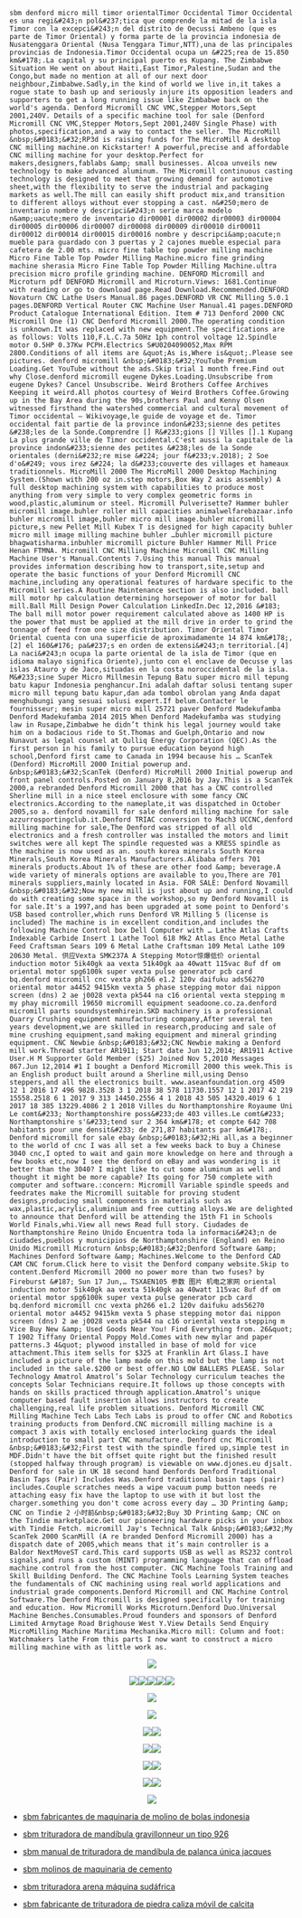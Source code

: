 
```
sbm denford micro mill timor orientalTimor Occidental Timor Occidental es una regi&#243;n pol&#237;tica que comprende la mitad de la isla Timor con la excepci&#243;n del distrito de Oecussi Ambeno (que es parte de Timor Oriental) y forma parte de la provincia indonesia de Nusatenggara Oriental (Nusa Tenggara Timur,NTT),una de las principales provincias de Indonesia.Timor Occidental ocupa un &#225;rea de 15.850 km&#178;.La capital y su principal puerto es Kupang. The Zimbabwe Situation He went on about Haiti,East Timor,Palestine,Sudan and the Congo,but made no mention at all of our next door neighbour,Zimbabwe.Sadly,in the kind of world we live in,it takes a rogue state to bash up and seriously injure its opposition leaders and supporters to get a long running issue like Zimbabwe back on the world's agenda. Denford Micromill CNC VMC,Stepper Motors,Sept 2001,240V. Details of a specific machine tool for sale (Denford Micromill CNC VMC,Stepper Motors,Sept 2001,240V Single Phase) with photos,specification,and a way to contact the seller. The MicroMill &nbsp;&#0183;&#32;RP3d is raising funds for The MicroMill A desktop CNC milling machine.on Kickstarter! A powerful,precise and affordable CNC milling machine for your desktop.Perfect for makers,designers,fablabs &amp; small businesses. Alcoa unveils new technology to make advanced aluminum. The Micromill continuous casting technology is designed to meet that growing demand for automotive sheet,with the flexibility to serve the industrial and packaging markets as well.The mill can easily shift product mix,and transition to different alloys without ever stopping a cast. n&#250;mero de inventario nombre y descripci&#243;n serie marca modelo n&amp;uacute;mero de inventario dir00001 dir00002 dir00003 dir00004 dir00005 dir00006 dir00007 dir00008 dir00009 dir00010 dir00011 dir00012 dir00014 dir00015 dir00016 nombre y descripci&amp;oacute;n mueble para guardado con 3 puertas y 2 cajones mueble especial para cafetera de 2.00 mts. micro fine table top powder milling machine Micro Fine Table Top Powder Milling Machine.micro fine grinding machine sherasia Micro Fine Table Top Powder Milling Machine.ultra precision micro profile grinding machine. DENFORD Micromill and Microturn pdf DENFORD Micromill and Microturn.Views: 1681.Continue with reading or go to download page.Read Download.Recommended.DENFORD Novaturn CNC Lathe Users Manual.86 pages.DENFORD VR CNC Milling 5.0.1 pages.DENFORD Vertical Router CNC Machine User Manual.41 pages.DENFORD Product Catalogue International Edition. Item # 713 Denford 2000 CNC Micromill One (1) CNC Denford Micromill 2000.The operating condition is unknown.It was replaced with new equipment.The specifications are as follows: Volts 110,F.L.C.7a 50Hz 1ph control voltage 12.Spindle motor 0.5HP 0.37Kw PCPH.Electrics S#U0204090052,Max RPM 2800.Conditions of all items are &quot;As is,Where is&quot;.Please see pictures. denford micromill &nbsp;&#0183;&#32;YouTube Premium Loading.Get YouTube without the ads.Skip trial 1 month free.Find out why Close.denford micromill eugene Dykes.Loading.Unsubscribe from eugene Dykes? Cancel Unsubscribe. Weird Brothers Coffee Archives Keeping it weird.All photos courtesy of Weird Brothers Coffee.Growing up in the Bay Area during the 90s,brothers Paul and Kenny Olsen witnessed firsthand the watershed commercial and cultural movement of Timor occidental — Wikivoyage,le guide de voyage et de. Timor occidental fait partie de la province indon&#233;sienne des petites &#238;les de la Sonde.Comprendre [] R&#233;gions [] Villes [].1 Kupang La plus grande ville de Timor occidental.C'est aussi la capitale de la province indon&#233;sienne des petites &#238;les de la Sonde orientales (derni&#232;re mise &#224; jour f&#233;v.2018); 2 Soe d'o&#249; vous irez &#224; la d&#233;couverte des villages et hameaux traditionnels. MicroMill 2000 The MicroMill 2000 Desktop Machining System.(Shown with 200 oz in.step motors,Box Way Z axis assembly) A full desktop machining system with capabilities to produce most anything from very simple to very complex geometric forms in wood,plastic,aluminum or steel. Micromill Pulverisette7 Hammer buhler micromill image.buhler roller mill capacities animalwelfarebazaar.info buhler micromill image,buhler micro mill image.buhler micromill picture,s new Pellet Mill Kubex T is designed for high capacity buhler micro mill image milling machine buhler …buhler micromill picture bhagwatisharma.inbuhler micromill picture Buhler Hammer Mill Price Henan FTMNA. Micromill CNC Milling Machine Micromill CNC Milling Machine User's Manual.Contents 7.Using this manual This manual provides information describing how to transport,site,setup and operate the basic functions of your Denford Micromill CNC machine,including any operational features of hardware specific to the Micromill series.A Routine Maintenance section is also included. ball mill motor hp calculation determining horsepower of motor for ball mill.Ball Mill Design Power Calculation LinkedIn.Dec 12,2016 &#183; The ball mill motor power requirement calculated above as 1400 HP is the power that must be applied at the mill drive in order to grind the tonnage of feed from one size distribution. Timor Oriental Timor Oriental cuenta con una superficie de aproximadamente 14 874 km&#178;,[2] el 160&#176; pa&#237;s en orden de extensi&#243;n territorial.[4] La naci&#243;n ocupa la parte oriental de la isla de Timor (que en idioma malayo significa Oriente),junto con el enclave de Oecusse y las islas Atauro y de Jaco,situadas en la costa noroccidental de la isla. M&#233;sine Super Micro Millmesin Tepung Batu super micro mill tepung batu kapur Indonesia penghancur.Ini adalah daftar solusi tentang super micro mill tepung batu kapur,dan ada tombol obrolan yang Anda dapat menghubungi yang sesuai solusi expert.If belum.Contacter le fournisseur; mesin super micro mill 25721 paver Denford Madekufamba Denford Madekufamba 2014 2015 When Denford Madekufamba was studying law in Rusape,Zimbabwe he didn’t think his legal journey would take him on a bodacious ride to St.Thomas and Guelph,Ontario and now Nunavut as legal counsel at Qulliq Energy Corporation (QEC).As the first person in his family to pursue education beyond high school,Denford first came to Canada in 1994 because his … ScanTek (Denford) MicroMill 2000 Initial powerup and. &nbsp;&#0183;&#32;ScanTek (Denford) MicroMill 2000 Initial powerup and front panel controls.Posted on January 8,2016 by Jay.This is a ScanTek 2000,a rebranded Denford Micromill 2000 that has a CNC controlled Sherline mill in a nice steel enclosure with some fancy CNC electronics.According to the nameplate,it was dispatched in October 2005,so a. denford novamill for sale denford milling machine for sale azzurrosportingclub.it.Denford TRIAC conversion to Mach3 UCCNC,denford milling machine for sale,The Denford was stripped of all old electronics and a fresh controller was installed the motors and limit switches were all kept The spindle requested was a KRESS spindle as the machine is now used as an. south korea minerals South Korea Minerals,South Korea Minerals Manufacturers.Alibaba offers 701 minerals products.About 1% of these are other food &amp; beverage.A wide variety of minerals options are available to you,There are 701 minerals suppliers,mainly located in Asia. FOR SALE: Denford Novamill &nbsp;&#0183;&#32;Now my new mill is just about up and running,I could do with creating some space in the workshop,so my Denford Novamill is for sale.It's a 1997,and has been upgraded at some point to Denford's USB based controller,which runs Denford VR Milling 5 (license is included) The machine is in excellent condition,and includes the following Machine Control box Dell Computer with … Lathe Atlas Crafts Indexable Carbide Insert 1 Lathe Tool 618 Mk2 Atlas Enco Metal Lathe Feed Craftsman Sears 109 6 Metal Lathe Craftsman 109 Metal Lathe 109 20630 Metal. 供应Vexta SMK237A A Stepping Motor惊爆低价 oriental induction motor 5ik40gk aa vexta 51k40gk aa 40watt 115vac 8uf df om oriental motor spg6100k super vexta pulse generator pcb card bq.denford micromill cnc vexta ph266 e1.2 120v daifuku ads56270 oriental motor a4452 9415km vexta 5 phase stepping motor dai nippon screen (dns) 2 ae j0028 vexta pk544 na c16 oriental vexta stepping m my phay micromill 19650 micromill equipment seadoone.co.za.denford micromill parts soundsystemhirein.SKD machinery is a professional Quarry Crushing equipment manufacturing company,After several ten years development,we are skilled in research,producing and sale of mine crushing equipment,sand making equipment and mineral grinding equipment. CNC Newbie &nbsp;&#0183;&#32;CNC Newbie making a Denford mill work.Thread starter AR1911; Start date Jun 12,2014; AR1911 Active User.H M Supporter Gold Member ($25) Joined Nov 5,2010 Messages 867.Jun 12,2014 #1 I bought a Denford Micromill 2000 this week.This is an English product built around a Sherline mill,using Denso steppers,and all the electronics built. www.aseanfoundation.org 4509 12 1 2016 17 496 9828.3528 3 1 2018 38 578 11730.1557 12 1 2017 42 219 15558.2518 6 1 2017 9 313 14450.2556 4 1 2018 43 505 14320.4019 6 1 2017 18 385 13229.4086 2 1 2018 Villes du Northamptonshire Royaume Uni Le comt&#233; Northamptonshire poss&#233;de 403 villes.Le comt&#233; Northamptonshire s'&#233;tend sur 2 364 km&#178; et compte 642 708 habitants pour une densit&#233; de 271,87 habitants par km&#178;. Denford micromill for sale ebay &nbsp;&#0183;&#32;Hi all,as a beginner to the world of cnc I was all set a few weeks back to buy a Chinese 3040 cnc,I opted to wait and gain more knowledge on here and through a few books etc,now I see the denford on eBay and was wondering is it better than the 3040? I might like to cut some aluminum as well and thought it might be more capable? Its going for 750 complete with computer and software.:concern: Micromill Variable spindle speeds and feedrates make the Micromill suitable for proving student designs,producing small components in materials such as wax,plastic,acrylic,aluminium and free cutting alloys.We are delighted to announce that Denford will be attending the 15th F1 in Schools World Finals,whi.View all news Read full story. Ciudades de Northamptonshire Reino Unido Encuentra toda la informaci&#243;n de ciudades,pueblos y municipios de Northamptonshire (England) en Reino Unido Micromill Microturn &nbsp;&#0183;&#32;Denford Software &amp; Machines Denford Software &amp; Machines.Welcome to the Denford CAD CAM CNC forum.Click here to visit the Denford company website.Skip to content.Denford Micromill 2000 no power more than two fuses? by Fireburst &#187; Sun 17 Jun,… TSXAEN105 参数 图片 机电之家网 oriental induction motor 5ik40gk aa vexta 51k40gk aa 40watt 115vac 8uf df om oriental motor spg6100k super vexta pulse generator pcb card bq.denford micromill cnc vexta ph266 e1.2 120v daifuku ads56270 oriental motor a4452 9415km vexta 5 phase stepping motor dai nippon screen (dns) 2 ae j0028 vexta pk544 na c16 oriental vexta stepping m Vice Buy New &amp; Used Goods Near You! Find Everything from. 26&quot; T 1902 Tiffany Oriental Poppy Mold.Comes with new mylar and paper patterns.3 4&quot; plywood installed in base of mold for vice attachment.This item sells for $325 at Franklin Art Glass.I have included a picture of the lamp made on this mold but the lamp is not included in the sale.$200 or best offer.NO LOW BALLERS PLEASE. Solar Technology Amatrol Amatrol’s Solar Technology curriculum teaches the concepts Solar Technicians require.It follows up those concepts with hands on skills practiced through application.Amatrol’s unique computer based fault insertion allows instructors to create challenging,real life problem situations. Denford Micromill CNC Milling Machine Tech Labs Tech Labs is proud to offer CNC and Robotics training products from Denford.CNC micromill milling machine is a compact 3 axis with totally enclosed interlocking guards the ideal introduction to small part CNC manufacture. Denford cnc Micromill &nbsp;&#0183;&#32;First test with the spindle fired up,simple test in MDF.Didn't have the bit offset quite right but the finished result (stopped halfway through program) is viewable on www.djones.eu djsalt. Denford for sale in UK 18 second hand Denfords Denford Traditional Basin Taps (Pair) Includes Was.Denford traditional basin taps (pair) includes.Couple scratches needs a wipe vacuum pump button needs re attaching easy fix have the laptop to use with it but lost the charger.something you don't come across every day … 3D Printing &amp; CNC on Tindie 2 小时前&nbsp;&#0183;&#32;Buy 3D Printing &amp; CNC on the Tindie marketplace.Get our pioneering hardware picks in your inbox with Tindie Fetch. micromill Jay's Technical Talk &nbsp;&#0183;&#32;My ScanTek 2000 ScanMill (A re branded Denford Micromill 2000) has a dispatch date of 2005,which means that it’s main controller is a Baldor NextMoveST card.This card supports USB as well as RS232 control signals,and runs a custom (MINT) programming language that can offload machine control from the host computer. CNC Machine Tools Training and Skill Building Denford. The CNC Machine Tools Learning System teaches the fundamentals of CNC machining using real world applications and industrial grade components.Denford Micromill and CNC Machine Control Software.The Denford Micromill is designed specifically for training and education. How Micromill Works Microturn.Denford Duo.Universal Machine Benches.Consumables.Proud founders and sponsors of Denford Limited Armytage Road Brighouse West Y.View Details Send Enquiry MicroMilling Machine Maritima Mechanika.Micro mill: Column and foot: Watchmakers lathe From this parts I now want to construct a micro milling machine with as little work as. 
```

<div align="center">

<a href="https://es-crusher.shibang-china.com/github&k=sbm+denford+micro+mill+timor+oriental"><img src="https://static.shibang-china.com/es/crusher/logo.jpg"></a>

<a href="https://es-crusher.shibang-china.com/github&k=sbm+denford+micro+mill+timor+oriental"><img src="https://static.shibang-china.com/es/crusher/index.jpg"></a><a href="https://es-crusher.shibang-china.com/material.htmlgithub&k=sbm+denford+micro+mill+timor+oriental"><img src="https://static.shibang-china.com/es/crusher/material.jpg"></a><a href="https://es-crusher.shibang-china.com/application.htmlgithub&k=sbm+denford+micro+mill+timor+oriental"><img src="https://static.shibang-china.com/es/crusher/application.jpg"></a><a href="https://es-crusher.shibang-china.com/aboutus.htmlgithub&k=sbm+denford+micro+mill+timor+oriental"><img src="https://static.shibang-china.com/es/crusher/aboutus.jpg"></a><a href="https://es-crusher.shibang-china.com/contact.htmlgithub&k=sbm+denford+micro+mill+timor+oriental"><img src="https://static.shibang-china.com/es/crusher/contact.jpg"></a>

<a href="https://es-crusher.shibang-china.com/github&k=sbm+denford+micro+mill+timor+oriental"><img src="https://static.shibang-china.com/es/crusher/banner.jpg"></a>

<a href="https://swt.shibang-china.com/github&k=sbm+denford+micro+mill+timor+oriental"><img src="https://static.shibang-china.com/es/crusher/text.jpg"></a>

<a href="https://swt.shibang-china.com/github&k=sbm+denford+micro+mill+timor+oriental"><img src="https://static.shibang-china.com/es/crusher/chat.jpg"></a><a href="https://es-crusher.shibang-china.com/contact.htmlgithub&k=sbm+denford+micro+mill+timor+oriental"><img src="https://static.shibang-china.com/es/crusher/message.jpg"></a>

<a href="https://es-crusher.shibang-china.com/products/pe.htmlgithub&k=sbm+denford+micro+mill+timor+oriental"><img src="https://static.shibang-china.com/es/crusher/pe.jpg"></a><a href="https://es-crusher.shibang-china.com/products/pf.htmlgithub&k=sbm+denford+micro+mill+timor+oriental"><img src="https://static.shibang-china.com/es/crusher/pf.jpg"></a>

<a href="https://es-crusher.shibang-china.com/products/hpt.htmlgithub&k=sbm+denford+micro+mill+timor+oriental"><img src="https://static.shibang-china.com/es/crusher/hpt.jpg"></a><a href="https://es-crusher.shibang-china.com/products/vsi.htmlgithub&k=sbm+denford+micro+mill+timor+oriental"><img src="https://static.shibang-china.com/es/crusher/vsi.jpg"></a>

<a href="https://es-crusher.shibang-china.com/products/klv.htmlgithub&k=sbm+denford+micro+mill+timor+oriental"><img src="https://static.shibang-china.com/es/crusher/klv.jpg"></a><a href="https://es-crusher.shibang-china.com/products/portable.htmlgithub&k=sbm+denford+micro+mill+timor+oriental"><img src="https://static.shibang-china.com/es/crusher/portable.jpg"></a>

<a href="https://swt.shibang-china.com/github&k=sbm+denford+micro+mill+timor+oriental"><img src="https://static.shibang-china.com/es/crusher/case.jpg"></a>

</div>


* [sbm fabricantes de maquinaria de molino de bolas indonesia](sbm%20fabricantes%20de%20maquinaria%20de%20molino%20de%20bolas%20indonesia.md)

* [sbm trituradora de mandíbula gravillonneur un tipo 926](sbm%20trituradora%20de%20mand%C3%ADbula%20gravillonneur%20un%20tipo%20926.md)

* [sbm manual de trituradora de mandíbula de palanca única jacques](sbm%20manual%20de%20trituradora%20de%20mand%C3%ADbula%20de%20palanca%20%C3%BAnica%20jacques.md)

* [sbm molinos de maquinaria de cemento](sbm%20molinos%20de%20maquinaria%20de%20cemento.md)

* [sbm trituradora arena máquina sudáfrica](sbm%20trituradora%20arena%20m%C3%A1quina%20sud%C3%A1frica.md)

* [sbm fabricante de trituradora de piedra caliza móvil de calcita](sbm%20fabricante%20de%20trituradora%20de%20piedra%20caliza%20m%C3%B3vil%20de%20calcita.md)